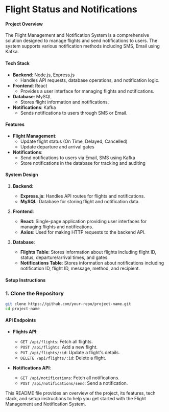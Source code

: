 # Flight Status and Notifications

#### Project Overview

The Flight Management and Notification System is a comprehensive solution designed to manage flights and send notifications to users. The system supports various notification methods including SMS, Email using Kafka. 
#### Tech Stack

- **Backend**: Node.js, Express.js
  - Handles API requests, database operations, and notification logic.
- **Frontend**: React
  - Provides a user interface for managing flights and notifications.
- **Database**: MySQL
  - Stores flight information and notifications.
- **Notifications**: Kafka
  - Sends notifications to users through SMS or Email.

#### Features

- **Flight Management**:
  - Update flight status (On Time, Delayed, Cancelled)
  - Update departure and arrival gates
- **Notifications**:
  - Send notifications to users via Email, SMS using Kafka
  - Store notifications in the database for tracking and auditing

#### System Design

1. **Backend**:
   - **Express.js**: Handles API routes for flights and notifications.
   - **MySQL**: Database for storing flight and notification data.

2. **Frontend**:
   - **React**: Single-page application providing user interfaces for managing flights and notifications.
   - **Axios**: Used for making HTTP requests to the backend API.
     
3. **Database**:
   - **Flights Table**: Stores information about flights including flight ID, status, departure/arrival times, and gates.
   - **Notifications Table**: Stores information about notifications including notification ID, flight ID, message, method, and recipient.

#### Setup Instructions

### 1. Clone the Repository

```bash
git clone https://github.com/your-repo/project-name.git
cd project-name
```

#### API Endpoints

- **Flights API**:
  - `GET /api/flights`: Fetch all flights.
  - `POST /api/flights`: Add a new flight.
  - `PUT /api/flights/:id`: Update a flight's details.
  - `DELETE /api/flights/:id`: Delete a flight.

- **Notifications API**:
  - `GET /api/notifications`: Fetch all notifications.
  - `POST /api/notifications/send`: Send a notification.

This README file provides an overview of the project, its features, tech stack, and setup instructions to help you get started with the Flight Management and Notification System.
